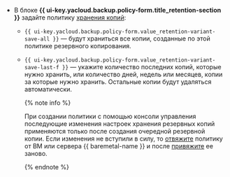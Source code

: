 * В блоке **{{ ui-key.yacloud.backup.policy-form.title_retention-section }}** задайте политику [хранения копий](../../backup/concepts/policy.md#retention):

  * `{{ ui-key.yacloud.backup.policy-form.value_retention-variant-save-all }}` — будут храниться все копии, созданные по этой политике резервного копирования.
  * `{{ ui-key.yacloud.backup.policy-form.value_retention-variant-save-last-f }}` — укажите количество последних копий, которые нужно хранить, или количество дней, недель или месяцев, копии за которые нужно хранить. Остальные копии будут удаляться автоматически.

      {% note info %}

      При создании политики с помощью консоли управления последующие изменения настроек хранения резервных копий применяются только после создания очередной резервной копии. Если изменения не вступили в силу, то [отвяжите](../../backup/operations/policy-vm/detach-vm.md) политику от ВМ или сервера {{ baremetal-name }} и после [привяжите](../../backup/operations/policy-vm/attach-and-detach-vm.md) ее заново.

      {% endnote %}